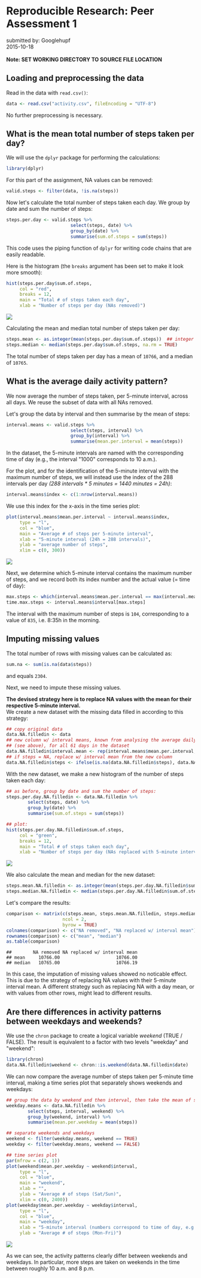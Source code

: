 # Reproducible Research: Peer Assessment 1
submitted by: Googlehupf  
2015-10-18  
<br />
**Note: SET WORKING DIRECTORY TO SOURCE FILE LOCATION**
<br/>


## Loading and preprocessing the data
Read in the data with `read.csv()`:

```r
data <- read.csv("activity.csv", fileEncoding = "UTF-8")
```
No further preprocessing is necessary.

## What is the mean total number of steps taken per day?
We will use the `dplyr` package for performing the calculations:

```r
library(dplyr)
```
For this part of the assignment, NA values can be removed:

```r
valid.steps <- filter(data, !is.na(steps))
```
Now let's calculate the total number of steps taken each day. We group by date and sum the number of steps:

```r
steps.per.day <- valid.steps %>%
                        select(steps, date) %>%
                        group_by(date) %>%
                        summarise(sum.of.steps = sum(steps))
```
This code uses the piping function of ```dplyr``` for writing code chains that are easily readable.

Here is the histogram (the ```breaks``` argument has been set to make it look more smooth):

```r
hist(steps.per.day$sum.of.steps, 
     col = "red", 
     breaks = 12, 
     main = "Total # of steps taken each day", 
     xlab = "Number of steps per day (NAs removed)")
```

![](PA1_template_files/figure-html/unnamed-chunk-5-1.png) 

Calculating the mean and median total number of steps taken per day:

```r
steps.mean <- as.integer(mean(steps.per.day$sum.of.steps))  ## integer for plain text presentation
steps.median <- median(steps.per.day$sum.of.steps, na.rm = TRUE)
```
The total number of steps taken per day has a mean of ``10766``, and a median of ``10765``.


## What is the average daily activity pattern?
We now average the number of steps taken, per 5-minute interval, across all days. We reuse the subset of data with all NAs removed. 

Let's group the data by interval and then summarise by the mean of steps:

```r
interval.means <- valid.steps %>%
                        select(steps, interval) %>%
                        group_by(interval) %>%
                        summarise(mean.per.interval = mean(steps))
```

In the dataset, the 5-minute intervals are named with the corresponding time of day (e.g., the interval "1000" corresponds to 10 a.m.).

For the plot, and for the identification of the 5-minute interval with the maximum number of steps, we will instead use the index of the 288 intervals per day _(288 intervals * 5 minutes = 1440 minutes = 24h)_:

```r
interval.means$index <- c(1:nrow(interval.means))
```

We use this index for the x-axis in the time series plot:

```r
plot(interval.means$mean.per.interval ~ interval.means$index, 
     type = "l", 
     col = "blue", 
     main = "Average # of steps per 5-minute interval", 
     xlab = "5-minute interval (24h = 288 intervals)", 
     ylab = "average number of steps", 
     xlim = c(0, 300))
```

![](PA1_template_files/figure-html/unnamed-chunk-9-1.png) 

Next, we determine which 5-minute interval contains the maximum number of steps, and we record both its index number and the actual value (= time of day):

```r
max.steps <- which(interval.means$mean.per.interval == max(interval.means$mean.per.interval))
time.max.steps <- interval.means$interval[max.steps]
```
The interval with the maximum number of steps is ``104``, corresponding to a value of ``835``, i.e. 8:35h in the morning.


## Imputing missing values
The total number of rows with missing values can be calculated as:

```r
sum.na <- sum(is.na(data$steps))
```
and equals ``2304``.

Next, we need to impute these missing values.

**The devised strategy here is to replace NA values with the mean for their respective 5-minute interval.**  
We create a new dataset with the missing data filled in according to this strategy:

```r
## copy original data
data.NA.filledin <- data
## new column w/ interval means, known from analysing the average daily activity patterns
## (see above), for all 61 days in the dataset
data.NA.filledin$interval.mean <- rep(interval.means$mean.per.interval, 61)
## if steps = NA, replace w/ interval mean from the new column
data.NA.filledin$steps <- ifelse(is.na(data.NA.filledin$steps), data.NA.filledin$interval.mean, data.NA.filledin$steps)
```

With the new dataset, we make a new histogram of the number of steps taken each day:

```r
## as before, group by date and sum the number of steps:
steps.per.day.NA.filledin <- data.NA.filledin %>%
        select(steps, date) %>%
        group_by(date) %>%
        summarise(sum.of.steps = sum(steps))

## plot:
hist(steps.per.day.NA.filledin$sum.of.steps, 
     col = "green", 
     breaks = 12, 
     main = "Total # of steps taken each day", 
     xlab = "Number of steps per day (NAs replaced with 5-minute interval mean)")
```

![](PA1_template_files/figure-html/unnamed-chunk-13-1.png) 

We also calculate the mean and median for the new dataset:

```r
steps.mean.NA.filledin <- as.integer(mean(steps.per.day.NA.filledin$sum.of.steps))
steps.median.NA.filledin <- median(steps.per.day.NA.filledin$sum.of.steps)
```

Let's compare the results:

```r
comparison <- matrix(c(steps.mean, steps.mean.NA.filledin, steps.median, steps.median.NA.filledin), 
                     ncol = 2, 
                     byrow = TRUE)
colnames(comparison) <- c("NA removed", "NA replaced w/ interval mean")
rownames(comparison) <- c("mean", "median")
as.table(comparison)
```

```
##        NA removed NA replaced w/ interval mean
## mean     10766.00                     10766.00
## median   10765.00                     10766.19
```
In this case, the imputation of missing values showed no noticable effect. This is due to the strategy of replacing NA values with their 5-minute interval mean. A different strategy such as replacing NA with a day mean, or with values from other rows, might lead to different results.


## Are there differences in activity patterns between weekdays and weekends?
We use the ```chron``` package to create a logical variable _weekend_ (TRUE / FALSE). The result is equivalent to a factor with two levels "weekday" and "weekend":

```r
library(chron)
data.NA.filledin$weekend <- chron::is.weekend(data.NA.filledin$date)
```

We can now compare the average number of steps taken per 5-minute time interval, making a time series plot that separately shows weekends and weekdays:

```r
## group the data by weekend and then interval, then take the mean of steps
weekday.means <- data.NA.filledin %>%
        select(steps, interval, weekend) %>%
        group_by(weekend, interval) %>%
        summarise(mean.per.weekday = mean(steps))

## separate weekends and weekdays
weekend <- filter(weekday.means, weekend == TRUE)
weekday <- filter(weekday.means, weekend == FALSE)

## time series plot
par(mfrow = c(2, 1))
plot(weekend$mean.per.weekday ~ weekend$interval, 
     type = "l", 
     col = "blue", 
     main = "weekend", 
     xlab = "", 
     ylab = "Average # of steps (Sat/Sun)", 
     xlim = c(0, 2400))
plot(weekday$mean.per.weekday ~ weekday$interval, 
     type = "l", 
     col = "blue", 
     main = "weekday", 
     xlab = "5-minute interval (numbers correspond to time of day, e.g. 1000 = 10 a.m.)", 
     ylab = "Average # of steps (Mon-Fri)")
```

![](PA1_template_files/figure-html/unnamed-chunk-17-1.png) 

As we can see, the activity patterns clearly differ between weekends and weekdays. In particular, more steps are taken on weekends in the time between roughly 10 a.m. and 8 p.m.

